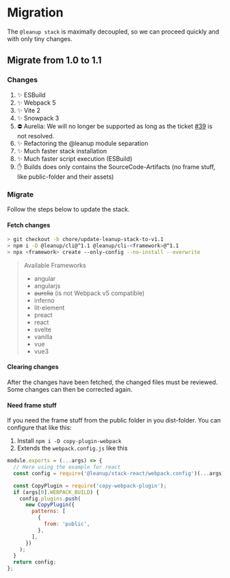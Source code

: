 # Migration

The `@leanup stack` is maximally decoupled, so we can proceed quickly and with only tiny changes.

## Migrate from 1.0 to 1.1

### Changes

1. ✨ ESBuild
2. ✨ Webpack 5
3. ✨ Vite 2
4. ✨ Snowpack 3
5. ⛔ Aurelia: We will no longer be supported as long as the ticket [#39](https://github.com/leanupjs/leanup/issues/39) is not resolved.
6. ✨ Refactoring the @leanup module separation
7. ✨ Much faster stack installation
8. ✨ Much faster script execution (ESBuild)
9. ✋ Builds does only contains the SourceCode-Artifacts (no frame stuff, like public-folder and their assets)

### Migrate

Follow the steps below to update the stack.

#### Fetch changes

```bash
> git checkout -b chore/update-leanup-stack-to-v1.1
> npm i -D @leanup/cli@^1.1 @leanup/cli-<framework>@^1.1
> npx <framework> create --only-config --no-install --overwrite
```

> Available Frameworks
>
> - angular
> - angularjs
> - ~~aurelia~~ (is not Webpack v5 compatible)
> - inferno
> - lit-element
> - preact
> - react
> - svelte
> - vanilla
> - vue
> - vue3

#### Clearing changes

After the changes have been fetched, the changed files must be reviewed. Some changes can then be corrected again.

#### Need frame stuff

If you need the frame stuff from the public folder in you dist-folder. You can configure that like this:

1. Install `npm i -D copy-plugin-webpack`
2. Extends the `webpack.config.js` like this<br>

```js
module.exports = (...args) => {
  // Here using the example for react
  const config = require('@leanup/stack-react/webpack.config')(...args);

  const CopyPlugin = require('copy-webpack-plugin');
  if (args[0].WEBPACK_BUILD) {
    config.plugins.push(
      new CopyPlugin({
        patterns: [
          {
            from: 'public',
          },
        ],
      })
    );
  }
  return config;
};
```
